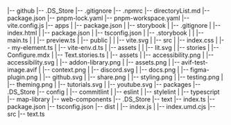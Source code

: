 |-- github
    |-- .DS_Store
    |-- .gitignore
    |-- .npmrc
    |-- directoryList.md
    |-- package.json
    |-- pnpm-lock.yaml
    |-- pnpm-workspace.yaml
    |-- vite.config.js
    |-- apps
    |   |-- package.json
    |   |-- storybook
    |       |-- .gitignore
    |       |-- index.html
    |       |-- package.json
    |       |-- tsconfig.json
    |       |-- .storybook
    |       |   |-- main.ts
    |       |   |-- preview.ts
    |       |-- public
    |       |   |-- vite.svg
    |       |-- src
    |           |-- index.css
    |           |-- my-element.ts
    |           |-- vite-env.d.ts
    |           |-- assets
    |           |   |-- lit.svg
    |           |-- stories
    |               |-- Configure.mdx
    |               |-- Text.stories.ts
    |               |-- assets
    |                   |-- accessibility.png
    |                   |-- accessibility.svg
    |                   |-- addon-library.png
    |                   |-- assets.png
    |                   |-- avif-test-image.avif
    |                   |-- context.png
    |                   |-- discord.svg
    |                   |-- docs.png
    |                   |-- figma-plugin.png
    |                   |-- github.svg
    |                   |-- share.png
    |                   |-- styling.png
    |                   |-- testing.png
    |                   |-- theming.png
    |                   |-- tutorials.svg
    |                   |-- youtube.svg
    |-- packages
        |-- .DS_Store
        |-- config
        |   |-- commitlint
        |   |-- eslint
        |   |-- stylelint
        |   |-- typescript
        |-- map-library
        |-- web-components
            |-- .DS_Store
            |-- text
                |-- index.ts
                |-- package.json
                |-- tsconfig.json
                |-- dist
                |   |-- index.js
                |   |-- index.umd.cjs
                |-- src
                    |-- text.ts
